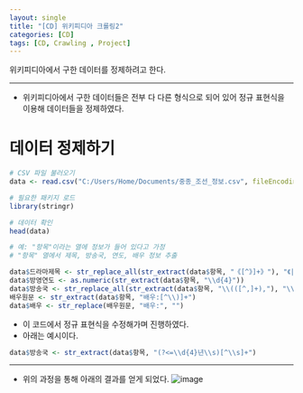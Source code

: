 ```yaml
---
layout: single
title: "[CD] 위키피디아 크롤링2"
categories: [CD]
tags: [CD, Crawling , Project]
---
```

위키피디아에서 구한 데이터를 정제하려고 한다.

---

+ 위키피디아에서 구한 데이터들은 전부 다 다른 형식으로 되어 있어 정규 표현식을 이용해 데이터들을 정제하였다.

# 데이터 정제하기

```R
# CSV 파일 불러오기
data <- read.csv("C:/Users/Home/Documents/중종_조선_정보.csv", fileEncoding = "utf-8")

# 필요한 패키지 로드
library(stringr)

# 데이터 확인
head(data)

# 예: "항목"이라는 열에 정보가 들어 있다고 가정
# "항목" 열에서 제목, 방송국, 연도, 배우 정보 추출

data$드라마제목 <- str_replace_all(str_extract(data$항목, "《[^》]+》"), "《|》", "")
data$방영연도 <- as.numeric(str_extract(data$항목, "\\d{4}"))
data$방송국 <- str_replace_all(str_extract(data$항목, "\\(([^,]+),"), "\\(|,", "")
배우원문 <- str_extract(data$항목, "배우:[^\\)]+")
data$배우 <- str_replace(배우원문, "배우:", "")

```

+ 이 코드에서 정규 표현식을 수정해가며 진행하였다.
+ 아래는 예시이다.
```R
data$방송국 <- str_extract(data$항목, "(?<=\\d{4}년\\s)[^\\s]+")
```
---

+ 위의 과정을 통해 아래의 결과를 얻게 되었다.
  ![image](https://github.com/user-attachments/assets/ba43b062-dc54-4e74-a73f-d86f97d2f0cd)
